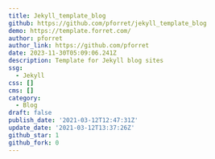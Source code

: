 ```yaml
---
title: Jekyll_template_blog
github: https://github.com/pforret/jekyll_template_blog
demo: https://template.forret.com/
author: pforret
author_link: https://github.com/pforret
date: 2023-11-30T05:09:06.241Z
description: Template for Jekyll blog sites
ssg:
  - Jekyll
css: []
cms: []
category:
  - Blog
draft: false
publish_date: '2021-03-12T12:47:31Z'
update_date: '2021-03-12T13:37:26Z'
github_star: 1
github_fork: 0
---
```

